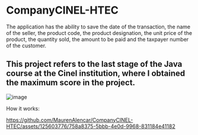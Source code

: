 # CompanyCINEL-HTEC
The application has the ability to save the date of the transaction, the name of the seller, the product code, the product designation, the unit price of the product, the quantity sold, the amount to be paid and the taxpayer number of the customer.

This project refers to the last stage of the Java course at the Cinel institution, where I obtained the maximum score in the project. 
-
![image](https://github.com/MaurenAlencar/CompanyCINEL-HTEC/assets/125603776/93d412ce-ca83-4337-b614-28a7d60aa81b)

How it works:

https://github.com/MaurenAlencar/CompanyCINEL-HTEC/assets/125603776/758a8375-5bbb-4e0d-9968-831184e41182

